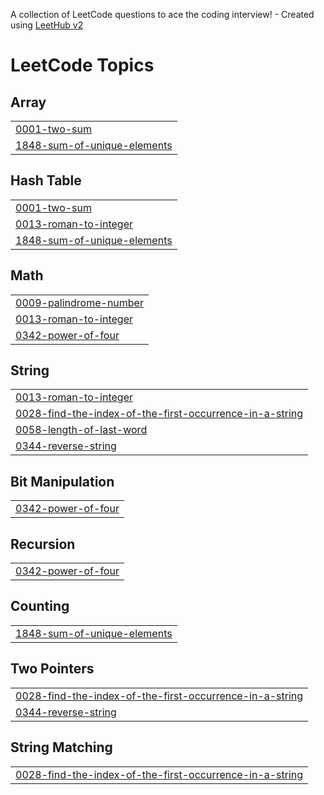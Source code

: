 A collection of LeetCode questions to ace the coding interview! - Created using [LeetHub v2](https://github.com/arunbhardwaj/LeetHub-2.0)
<!---LeetCode Topics Start-->
# LeetCode Topics
## Array
|  |
| ------- |
| [0001-two-sum](https://github.com/zhiyad96/leetcode_solutions/tree/master/0001-two-sum) |
| [1848-sum-of-unique-elements](https://github.com/zhiyad96/leetcode_solutions/tree/master/1848-sum-of-unique-elements) |
## Hash Table
|  |
| ------- |
| [0001-two-sum](https://github.com/zhiyad96/leetcode_solutions/tree/master/0001-two-sum) |
| [0013-roman-to-integer](https://github.com/zhiyad96/leetcode_solutions/tree/master/0013-roman-to-integer) |
| [1848-sum-of-unique-elements](https://github.com/zhiyad96/leetcode_solutions/tree/master/1848-sum-of-unique-elements) |
## Math
|  |
| ------- |
| [0009-palindrome-number](https://github.com/zhiyad96/leetcode_solutions/tree/master/0009-palindrome-number) |
| [0013-roman-to-integer](https://github.com/zhiyad96/leetcode_solutions/tree/master/0013-roman-to-integer) |
| [0342-power-of-four](https://github.com/zhiyad96/leetcode_solutions/tree/master/0342-power-of-four) |
## String
|  |
| ------- |
| [0013-roman-to-integer](https://github.com/zhiyad96/leetcode_solutions/tree/master/0013-roman-to-integer) |
| [0028-find-the-index-of-the-first-occurrence-in-a-string](https://github.com/zhiyad96/leetcode_solutions/tree/master/0028-find-the-index-of-the-first-occurrence-in-a-string) |
| [0058-length-of-last-word](https://github.com/zhiyad96/leetcode_solutions/tree/master/0058-length-of-last-word) |
| [0344-reverse-string](https://github.com/zhiyad96/leetcode_solutions/tree/master/0344-reverse-string) |
## Bit Manipulation
|  |
| ------- |
| [0342-power-of-four](https://github.com/zhiyad96/leetcode_solutions/tree/master/0342-power-of-four) |
## Recursion
|  |
| ------- |
| [0342-power-of-four](https://github.com/zhiyad96/leetcode_solutions/tree/master/0342-power-of-four) |
## Counting
|  |
| ------- |
| [1848-sum-of-unique-elements](https://github.com/zhiyad96/leetcode_solutions/tree/master/1848-sum-of-unique-elements) |
## Two Pointers
|  |
| ------- |
| [0028-find-the-index-of-the-first-occurrence-in-a-string](https://github.com/zhiyad96/leetcode_solutions/tree/master/0028-find-the-index-of-the-first-occurrence-in-a-string) |
| [0344-reverse-string](https://github.com/zhiyad96/leetcode_solutions/tree/master/0344-reverse-string) |
## String Matching
|  |
| ------- |
| [0028-find-the-index-of-the-first-occurrence-in-a-string](https://github.com/zhiyad96/leetcode_solutions/tree/master/0028-find-the-index-of-the-first-occurrence-in-a-string) |
<!---LeetCode Topics End-->